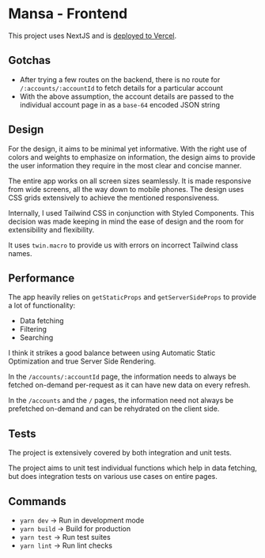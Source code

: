 # Mansa - Frontend

This project uses NextJS and is [deployed to Vercel](https://mansa-frontend.vercel.app/).

## Gotchas

-   After trying a few routes on the backend, there is no route for `/:accounts/:accountId` to fetch details for a particular account
-   With the above assumption, the account details are passed to the individual account page in as a `base-64` encoded JSON string

## Design

For the design, it aims to be minimal yet informative. With the right use of colors and weights to emphasize on information, the design aims to provide the user information they require in the most clear and concise manner.

The entire app works on all screen sizes seamlessly. It is made responsive from wide screens, all the way down to mobile phones. The design uses CSS grids extensively to achieve the mentioned responsiveness.

Internally, I used Tailwind CSS in conjunction with Styled Components. This decision was made keeping in mind the ease of design and the room for extensibility and flexibility.

It uses `twin.macro` to provide us with errors on incorrect Tailwind class names.

## Performance

The app heavily relies on `getStaticProps` and `getServerSideProps` to provide a lot of functionality:

-   Data fetching
-   Filtering
-   Searching

I think it strikes a good balance between using Automatic Static Optimization and true Server Side Rendering.

In the `/accounts/:accountId` page, the information needs to always be fetched on-demand per-request as it can have new data on every refresh.

In the `/accounts` and the `/` pages, the information need not always be prefetched on-demand and can be rehydrated on the client side.

## Tests

The project is extensively covered by both integration and unit tests.

The project aims to unit test individual functions which help in data fetching, but does integration tests on various use cases on entire pages.

## Commands

-   `yarn dev` -> Run in development mode
-   `yarn build` -> Build for production
-   `yarn test` -> Run test suites
-   `yarn lint` -> Run lint checks
